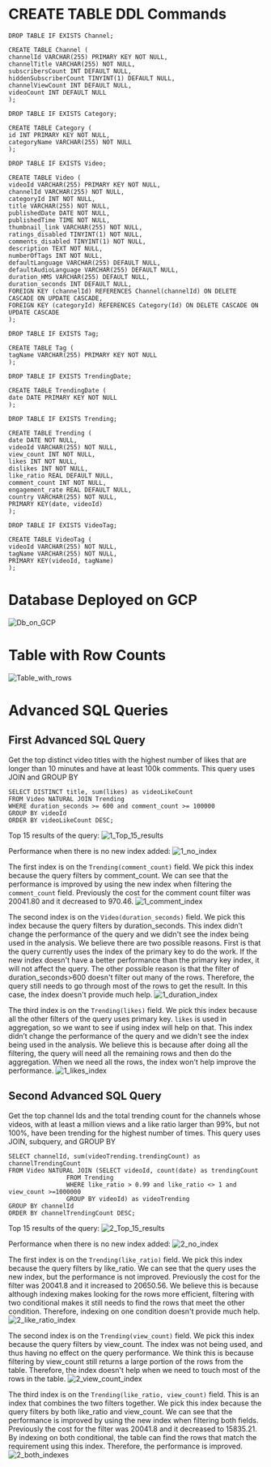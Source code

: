 # CREATE TABLE DDL Commands
```
DROP TABLE IF EXISTS Channel;

CREATE TABLE Channel (
channelId VARCHAR(255) PRIMARY KEY NOT NULL,
channelTitle VARCHAR(255) NOT NULL,
subscribersCount INT DEFAULT NULL,
hiddenSubscriberCount TINYINT(1) DEFAULT NULL,
channelViewCount INT DEFAULT NULL,
videoCount INT DEFAULT NULL
);

DROP TABLE IF EXISTS Category;

CREATE TABLE Category (
id INT PRIMARY KEY NOT NULL,
categoryName VARCHAR(255) NOT NULL
);

DROP TABLE IF EXISTS Video;

CREATE TABLE Video (
videoId VARCHAR(255) PRIMARY KEY NOT NULL,
channelId VARCHAR(255) NOT NULL,
categoryId INT NOT NULL,
title VARCHAR(255) NOT NULL,
publishedDate DATE NOT NULL,
publishedTime TIME NOT NULL,
thumbnail_link VARCHAR(255) NOT NULL,
ratings_disabled TINYINT(1) NOT NULL,
comments_disabled TINYINT(1) NOT NULL,
description TEXT NOT NULL,
numberOfTags INT NOT NULL,
defaultLanguage VARCHAR(255) DEFAULT NULL,
defaultAudioLanguage VARCHAR(255) DEFAULT NULL,
duration_HMS VARCHAR(255) DEFAULT NULL,
duration_seconds INT DEFAULT NULL,
FOREIGN KEY (channelId) REFERENCES Channel(channelId) ON DELETE CASCADE ON UPDATE CASCADE,
FOREIGN KEY (categoryId) REFERENCES Category(Id) ON DELETE CASCADE ON UPDATE CASCADE
);

DROP TABLE IF EXISTS Tag;

CREATE TABLE Tag (
tagName VARCHAR(255) PRIMARY KEY NOT NULL
);

DROP TABLE IF EXISTS TrendingDate;

CREATE TABLE TrendingDate (
date DATE PRIMARY KEY NOT NULL
);

DROP TABLE IF EXISTS Trending;

CREATE TABLE Trending (
date DATE NOT NULL,
videoId VARCHAR(255) NOT NULL,
view_count INT NOT NULL,
likes INT NOT NULL,
dislikes INT NOT NULL,
like_ratio REAL DEFAULT NULL,
comment_count INT NOT NULL,
engagement_rate REAL DEFAULT NULL,
country VARCHAR(255) NOT NULL,
PRIMARY KEY(date, videoId)
);

DROP TABLE IF EXISTS VideoTag;

CREATE TABLE VideoTag (
videoId VARCHAR(255) NOT NULL,
tagName VARCHAR(255) NOT NULL,
PRIMARY KEY(videoId, tagName)
);

```

# Database Deployed on GCP
![Db_on_GCP](Db_on_GCP.png)

# Table with Row Counts
![Table_with_rows](Table_with_rows.png)

# Advanced SQL Queries

## First Advanced SQL Query
Get the top distinct video titles with the highest number of likes that are longer than 10 minutes and have at least 100k comments. 
This query uses JOIN and GROUP BY
```
SELECT DISTINCT title, sum(likes) as videoLikeCount
FROM Video NATURAL JOIN Trending
WHERE duration_seconds >= 600 and comment_count >= 100000
GROUP BY videoId
ORDER BY videoLikeCount DESC;
```
Top 15 results of the query:
![1_Top_15_results](1_Top_15_results.png)

Performance when there is no new index added:
![1_no_index](1_no_index.png)

The first index is on the `Trending(comment_count)` field. We pick this index because the query filters by comment_count. We can see that the performance is improved by using the new index when filtering the `comment_count` field. Previously the cost for the comment count filter was 20041.80 and it decreased to 970.46.
![1_comment_index](1_comment_index.png)

The second index is on the `Video(duration_seconds)` field. We pick this index because the query filters by duration_seconds. This index didn’t change the performance of the query and we didn't see the index being used in the analysis. We believe there are two possible reasons. First is that the query currently uses the index of the primary key to do the work. If the new index doesn't have a better performance than the primary key index, it will not affect the query. The other possible reason is that the filter of duration_seconds>600 doesn't filter out many of the rows. Therefore, the query still needs to go through most of the rows to get the result. In this case, the index doesn't provide much help.
![1_duration_index](1_duration_index.png)

The third index is on the `Trending(likes)` field. We pick this index because all the other filters of the query uses primary key. `likes` is used in aggregation, so we want to see if using index will help on that. This index didn’t change the performance of the query and we didn't see the index being used in the analysis. We believe this is because after doing all the filtering, the query will need all the remaining rows and then do the aggregation. When we need all the rows, the index won't help improve the performance.
![1_likes_index](1_likes_index.png)


## Second Advanced SQL Query
Get the top channel Ids and the total trending count for the channels whose videos, with at least a million views and a like ratio larger than 99%, but not 100%, have been trending for the highest number of times.
This query uses JOIN, subquery, and GROUP BY
```
SELECT channelId, sum(videoTrending.trendingCount) as channelTrendingCount
FROM Video NATURAL JOIN (SELECT videoId, count(date) as trendingCount
				FROM Trending
				WHERE like_ratio > 0.99 and like_ratio <> 1 and view_count >=1000000
				GROUP BY videoId) as videoTrending
GROUP BY channelId
ORDER BY channelTrendingCount DESC;
```

Top 15 results of the query:
![2_Top_15_results](2_Top_15_results.png)

Performance when there is no new index added:
![2_no_index](2_no_index.png)

The first index is on the `Trending(like_ratio)` field. We pick this index because the query filters by like_ratio. We can see that the query uses the new index, but the performance is not improved. Previously the cost for the filter was 20041.8 and it increased to 20650.56. We believe this is because although indexing makes looking for the rows more efficient, filtering with two conditional makes it still needs to find the rows that meet the other condition. Therefore, indexing on one condition doesn't provide much help.
![2_like_ratio_index](2_like_ratio_index.png)

The second index is on the `Trending(view_count)` field. We pick this index because the query filters by view_count. The index was not being used, and thus having no effect on the query performance. We think this is because filtering by view_count still returns a large portion of the rows from the table. Therefore, the index doesn't help when we need to touch most of the rows in the table.
![2_view_count_index](2_view_count_index.png)

The third index is on the `Trending(like_ratio, view_count)` field. This is an index that combines the two filters together. We pick this index because the query filters by both like_ratio and view_count. We can see that the performance is improved by using the new index when filtering both fields. Previously the cost for the filter was 20041.8 and it decreased to 15835.21. By indexing on both conditional, the table can find the rows that match the requirement using this index. Therefore, the performance is improved.
![2_both_indexes](2_both_indexes.png)

